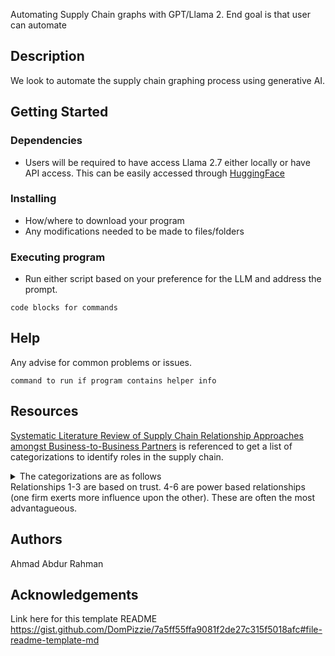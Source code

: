 Automating Supply Chain graphs with GPT/Llama 2. End goal is that user can automate

## Description

We look to automate the supply chain graphing process using generative AI.

## Getting Started

### Dependencies

* Users will be required to have access Llama 2.7 either locally or have API access. This can be easily accessed through [HuggingFace](https://huggingface.co/)

### Installing

* How/where to download your program
* Any modifications needed to be made to files/folders

### Executing program

* Run either script based on your preference for the LLM and address the prompt.

```
code blocks for commands
```

## Help

Any advise for common problems or issues.
```
command to run if program contains helper info
```
## Resources

[Systematic Literature Review of Supply Chain Relationship Approaches amongst Business-to-Business Partners](https://www.mdpi.com/2071-1050/13/21/11935) is referenced to get a list of categorizations to identify roles in the supply chain.

<details>

<summary>The categorizations are as follows </summary>

<ol>
    <li>Collaboration - collaborative relationships mostly affect the fulfilment and consumption phases of the procurement cycle</li>
    <li>Cooperative - A cooperative relationship evolves through repeated transactions into a long-term partnership based on trust and loyalty </li>
    <li>Coordination - Defines supply chain relationships as the coordination of activities into a seamless process </li>
    <li>Adversarial - Adversarial relationships include attributes such as short-term contracts, tough negotiation and multiple sourcing. These would affect </li>
    <li>Transactional - A transactional relationship is characterised by a discrete dyadic exchange between sellers and buyers with few personal relationships. Focused on customer side needs like timeliness </li>
    <li>Competition - <</li>
    <li>Coopetitive -  In coopetitive relationships, firms engage in cooperative and competitive activities at the same time</li>
</ol>
</details>
Relationships 1-3 are based on trust. 4-6 are power based relationships (one firm exerts more influence upon the other). These are often the most advantagueous.


## Authors

Ahmad Abdur Rahman

## Acknowledgements
Link here for this template README
https://gist.github.com/DomPizzie/7a5ff55ffa9081f2de27c315f5018afc#file-readme-template-md
